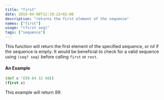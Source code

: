 ```yaml
---
title: "first"
date: 2019-04-06T12:19:22+02:00
description: "returns the first element of the sequence"
names: ["first"]
usage: "(first seq)"
tags: ["sequence"]
---
```

This function will return the first element of the specified sequence, or _nil_ if the sequence is empty. It would be beneficial to check for a valid sequence using `(seq? seq)` before calling `first` or `rest`.

#### An Example

```clojure
(def x '(99 64 32 48))
(first x)
```

 This example will return _99_.
